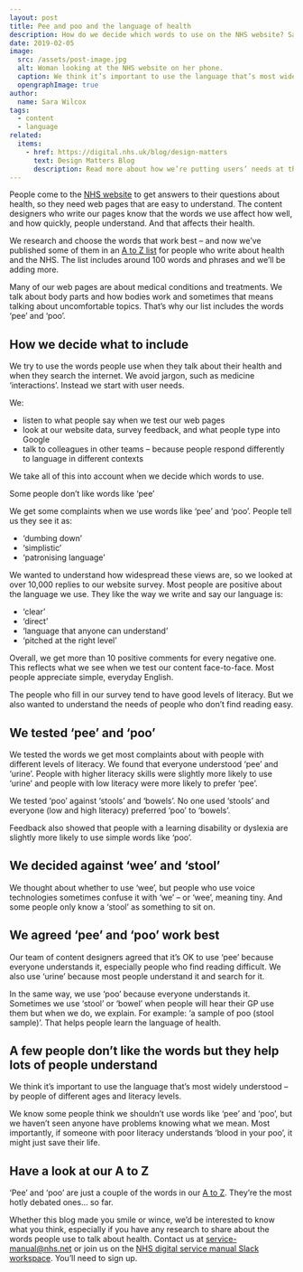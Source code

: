 ```yaml
---
layout: post
title: Pee and poo and the language of health
description: How do we decide which words to use on the NHS website? Sara Wilcox, content designer with NHS.UK’s standards and service manual team, explains.
date: 2019-02-05
image:
  src: /assets/post-image.jpg
  alt: Woman looking at the NHS website on her phone.
  caption: We think it’s important to use the language that’s most widely understood – by people of different ages and literacy levels.
  opengraphImage: true
author:
  name: Sara Wilcox
tags:
  - content
  - language
related:
  items:
    - href: https://digital.nhs.uk/blog/design-matters
      text: Design Matters Blog
      description: Read more about how we’re putting users’ needs at the heart of digital services and technology.
---
```


People come to the [NHS website](https://www.nhs.uk/) to get answers to their questions about health, so they need web pages that are easy to understand. The content designers who write our pages know that the words we use affect how well, and how quickly, people understand. And that affects their health.

We research and choose the words that work best – and now we’ve published some of them in an [A to Z list](https://service-manual.nhs.uk/content/a-to-z-of-nhs-health-writing) for people who write about health and the NHS. The list includes around 100 words and phrases and we’ll be adding more.

Many of our web pages are about medical conditions and treatments. We talk about body parts and how bodies work and sometimes that means talking about uncomfortable topics. That’s why our list includes the words ‘pee’ and ‘poo’.

## How we decide what to include

We try to use the words people use when they talk about their health and when they search the internet. We avoid jargon, such as medicine ‘interactions’. Instead we start with user needs.

We:

- listen to what people say when we test our web pages
- look at our website data, survey feedback, and what people type into Google
- talk to colleagues in other teams ­– because people respond differently to language in different contexts

We take all of this into account when we decide which words to use.

Some people don’t like words like ‘pee’

We get some complaints when we use words like ‘pee’ and ‘poo’. People tell us they see it as:

- ‘dumbing down’
- ‘simplistic’
- ‘patronising language’

We wanted to understand how widespread these views are, so we looked at over 10,000 replies to our website survey. Most people are positive about the language we use. They like the way we write and say our language is:

- ‘clear’
- ‘direct’
- ‘language that anyone can understand’
- ‘pitched at the right level’

Overall, we get more than 10 positive comments for every negative one. This reflects what we see when we test our content face-to-face. Most people appreciate simple, everyday English.

The people who fill in our survey tend to have good levels of literacy. But we also wanted to understand the needs of people who don’t find reading easy.

## We tested ‘pee’ and ‘poo’

We tested the words we get most complaints about with people with different levels of literacy. We found that everyone understood ‘pee’ and ‘urine’. People with higher literacy skills were slightly more likely to use ‘urine’ and people with low literacy were more likely to prefer ‘pee’.

We tested ‘poo’ against ‘stools’ and ‘bowels’. No one used ‘stools’ and everyone (low and high literacy) preferred ‘poo’ to ‘bowels’.

Feedback also showed that people with a learning disability or dyslexia are slightly more likely to use simple words like ‘poo’.

## We decided against ‘wee’ and ‘stool’

We thought about whether to use ‘wee’, but people who use voice technologies sometimes confuse it with ‘we’ – or ‘wee’, meaning tiny. And some people only know a ‘stool’ as something to sit on.

## We agreed ‘pee’ and ‘poo’ work best

Our team of content designers agreed that it’s OK to use ‘pee’ because everyone understands it, especially people who find reading difficult. We also use ‘urine’ because most people understand it and search for it.

In the same way, we use ‘poo’ because everyone understands it. Sometimes we use ‘stool’ or ‘bowel’ when people will hear their GP use them but when we do, we explain. For example:​ ‘a sample of poo (stool sample)’. That helps people learn the language of health.

## A few people don’t like the words but they help lots of people understand

We think it’s important to use the language that’s most widely understood – by people of different ages and literacy levels.

We know some people think we shouldn’t use words like ‘pee’ and ‘poo’, but we haven’t seen anyone have problems knowing what we mean. Most importantly, if someone with poor literacy understands ‘blood in your poo’, it might just save their life.

## Have a look at our A to Z

‘Pee’ and ‘poo’ are just a couple of the words in our [A to Z](https://service-manual.nhs.uk/content/a-to-z-of-nhs-health-writing). They’re the most hotly debated ones… so far.

Whether this blog made you smile or wince, we’d be interested to know what you think, especially if you have any research to share about the words people use to talk about health. Contact us at <service-manual@nhs.net> or join us on the [NHS digital service manual Slack workspace](https://nhs-service-manual.slack.com/join/shared_invite/enQtNTIyOTEyNjU3NDkyLWUwOWM5MWY5MGRhYTYxZmY4ZWI0NDA1N2NhNTRiMGY3MTQxNjk5YTc3ZTAzMTA4YmE3ZDAxYmQ3MTQxNDgzOTQ). You’ll need to sign up.
